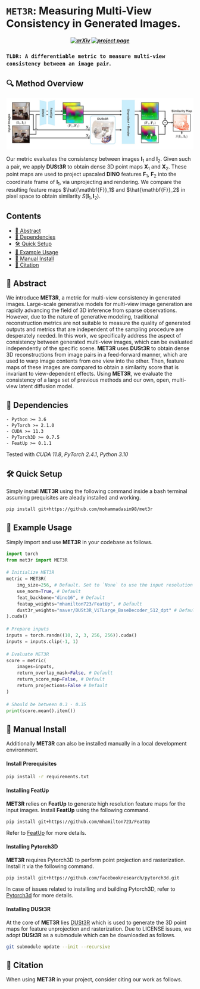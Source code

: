 
# `MET3R`: Measuring Multi-View Consistency in Generated Images.
<h5 align="center">

[![arXiv]()]()
[![project page]()]()
</h5>

### `TLDR: A differentiable metric to measure multi-view consistency between an image pair`. 

## 🔍 Method Overview 
<div align="center">
  <img src="assets/method_overview.jpg" width="800"/>
</div>

Our metric evaluates the consistency between images $\mathbf{I}_1$ and $\mathbf{I}_2$. Given such a pair, we apply **DUSt3R** to obtain dense 3D point maps $\mathbf{X}_1$ and $\mathbf{X}_2$. These point maps are used to project upscaled **DINO** features $\mathbf{F}_1$, $\mathbf{F}_2$ into the coordinate frame of $\mathbf{I}_1$, via unprojecting and rendering. We compare the resulting feature maps $\hat{\mathbf{F}}_1$ and $\hat{\mathbf{F}}_2$ in pixel space to obtain similarity $S(\mathbf{I}_1,\mathbf{I}_2)$.

## Contents
- [📓 Abstract](#-abstract)
- [📌 Dependencies](#-dependencies)
- [🛠️ Quick Setup](#️-quick-setup)
- [📣 Example Usage](#-example-usage)
- [👷 Manual Install](#-manual-install)
- [📘 Citation](#-citation)

## 📓 Abstract
We introduce **MET3R**, a metric for multi-view consistency in generated images. Large-scale generative models for multi-view image generation are rapidly advancing the field of 3D inference from sparse observations. However, due to the nature of generative modeling, traditional reconstruction metrics are not suitable to measure the quality of generated outputs and metrics that are independent of the sampling procedure are desperately needed. In this work, we specifically address the aspect of consistency between generated multi-view images, which can be evaluated independently of the specific scene. **MET3R** uses **DUSt3R** to obtain dense 3D reconstructions from image pairs in a feed-forward manner, which are used to warp image contents from one view into the other. Then, feature maps of these images are compared to obtain a similarity score that is invariant to view-dependent effects. Using **MET3R**, we evaluate the consistency of a large set of previous methods and our own, open, multi-view latent diffusion model.


## 📌 Dependencies

    - Python >= 3.6
    - PyTorch >= 2.1.0
    - CUDA >= 11.3
    - PyTorch3D >= 0.7.5
    - FeatUp >= 0.1.1

Tested with *CUDA 11.8*, *PyTorch 2.4.1*, *Python 3.10*

## 🛠️ Quick Setup
Simply install **MET3R** using the following command inside a bash terminal assuming prequisites are aleady installed and working.
```bash
pip install git+https://github.com/mohammadasim98/met3r
```


## 📣 Example Usage

Simply import and use **MET3R** in your codebase as follows.

```python
import torch
from met3r import MET3R

# Initialize MET3R
metric = MET3R(
    img_size=256, # Default. Set to `None` to use the input resolution on the fly!
    use_norm=True, # Default 
    feat_backbone="dino16", # Default 
    featup_weights="mhamilton723/FeatUp", # Default 
    dust3r_weights="naver/DUSt3R_ViTLarge_BaseDecoder_512_dpt" # Default 
).cuda()

# Prepare inputs
inputs = torch.randn((10, 2, 3, 256, 256)).cuda()
inputs = inputs.clip(-1, 1)

# Evaluate MET3R
score = metric(
    images=inputs, 
    return_overlap_mask=False, # Default 
    return_score_map=False, # Default 
    return_projections=False # Default 
)

# Should be between 0.3 - 0.35
print(score.mean().item())
```

## 👷 Manual Install

Additionally **MET3R** can also be installed manually in a local development environment. 
#### Install Prerequisites
```bash
pip install -r requirements.txt
```
#### Installing **FeatUp**
**MET3R** relies on **FeatUp** to generate high resolution feature maps for the input images. Install **FeatUp** using the following command. 

```bash
pip install git+https://github.com/mhamilton723/FeatUp
```
Refer to [FeatUp](https://github.com/mhamilton723/FeatUp) for more details.

#### Installing **Pytorch3D**
**MET3R** requires Pytorch3D to perform point projection and rasterization. Install it via the following command.  
```bash 
pip install git+https://github.com/facebookresearch/pytorch3d.git
```
In case of issues related to installing and building Pytorch3D, refer to [Pytorch3d](https://github.com/facebookresearch/pytorch3d/blob/main/INSTALL.md) for more details. 

#### Installing **DUSt3R**
At the core of **MET3R** lies [DUSt3R](https://github.com/naver/dust3r) which is used to generate the 3D point maps for feature unprojection and rasterization. Due to LICENSE issues, we adopt **DUSt3R** as a submodule which can be downloaded as follows.
```bash
git submodule update --init --recursive
```


## 📘 Citation
When using **MET3R** in your project, consider citing our work as follows.
```

```